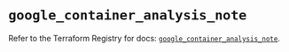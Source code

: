 # `google_container_analysis_note`

Refer to the Terraform Registry for docs: [`google_container_analysis_note`](https://registry.terraform.io/providers/hashicorp/google/6.34.0/docs/resources/container_analysis_note).

